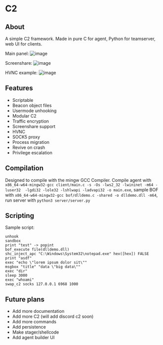 # C2
## About
A simple C2 framework. Made in pure C for agent, Python for teamserver, web UI for clients.

Main panel:
![image](https://github.com/fern89/C2/assets/139056562/6de6d91e-4a50-41a5-8624-0b0500601e84)

Screenshare:
![image](https://github.com/fern89/C2/assets/139056562/7ed0d20d-8136-4c30-b4e0-8022051995cf)

HVNC example:
![image](https://github.com/fern89/C2/assets/139056562/d767750d-70af-49a7-8980-4eb1f15ee695)


## Features
- Scriptable
- Beacon object files
- Usermode unhooking
- Modular C2
- Traffic encryption
- Screenshare support
- HVNC
- SOCK5 proxy
- Process migration
- Revive on crash
- Privilege escalation

## Compilation
Designed to compile with the mingw GCC Compiler. Compile agent with `x86_64-w64-mingw32-gcc client/main.c -s -Os -lws2_32 -lwininet -m64 -luser32  -lgdi32 -lole32 -lshlwapi -ladvapi32 -o main.exe`, sample BOF with `x86_64-w64-mingw32-gcc bof/dlldemo.c -shared -o dlldemo.dll -m64`, run server with `python3 server/server.py`

## Scripting
Sample script:
```
unhook
sandbox
print "test" -> popint
bof_execute file(dlldemo.dll)
shc_inject_apc "C:\Windows\System32\notepad.exe" hex([hex]) FALSE
print "asdf"
exec "echo \"lorem ipsum dolor sit\""
msgbox "title" "data \"big data\""
exec "dir"
sleep 3000
exec "whoami"
swap_c2 socks 127.0.0.1 6968 1000
```

## Future plans
- Add more documentation
- Add more C2 (will add discord c2 soon)
- Add more commands
- Add persistence
- Make stager/shellcode
- Add agent builder UI
